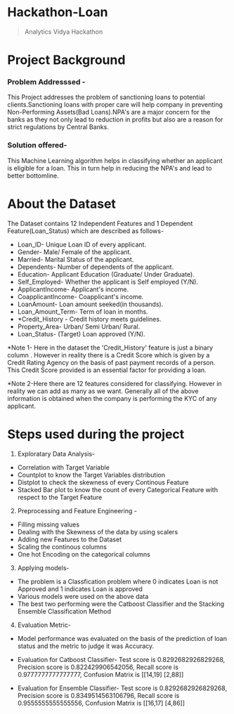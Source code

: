 # Hackathon-Loan
>Analytics Vidya Hackathon

# Project Background
### Problem Addresssed -
This Project addresses the problem of sanctioning loans to potential clients.Sanctioning loans with proper care will help company in preventing Non-Performing Assets(Bad  Loans).NPA's are a major concern for the banks as they not only lead to reduction in profits but also are a reason for strict regulations by Central Banks.
### Solution offered-
This Machine Learning algorithm helps in classifying whether an applicant is eligible for a loan. This in turn help in reducing the NPA's and lead to better bottomline. 

# About the Dataset
The Dataset contains 12 Independent Features and 1 Dependent Feature(Loan_Status) which are described as follows-
- Loan_ID-	Unique Loan ID of every applicant.
- Gender-	Male/ Female of the applicant.
- Married-	Marital Status of the applicant.
- Dependents-	Number of dependents of the applicant.
- Education-	Applicant Education (Graduate/ Under Graduate).
- Self_Employed-	Whether the applicant is Self employed (Y/N).
- ApplicantIncome-	Applicant's income.
- CoapplicantIncome-	Coapplicant's income.
- LoanAmount-	Loan amount seeked(in thousands).
- Loan_Amount_Term-	Term of loan in months.
- *Credit_History -	Credit history meets guidelines.
- Property_Area-	Urban/ Semi Urban/ Rural.
- Loan_Status-	(Target) Loan approved (Y/N).


*Note 1- Here in the dataset the 'Credit_History' feature is just a binary column . However in reality there is a Credit Score which is given by a Credit Rating Agency on the basis of past payment records of a person. This Credit Score provided is an essential factor for providing a loan.

*Note 2-Here there are 12 features considered for classifying. However in reality we can add as many as we want. Generally all of the above information is obtained when the company is performing the KYC of any applicant.

# Steps used during the project
1) Exploratary Data Analysis- 
  - Correlation with Target Variable
  - Countplot to know the Target Variables distribution
  - Distplot to check the skewness of every Continous Feature
  - Stacked Bar plot to know the count of every Categorical Feature with respect to the Target Feature
  
 2) Preprocessing and Feature Engineering -
  - Filling missing values
  - Dealing with the Skewness of the data by using scalers
  - Adding new Features to the Dataset
  - Scaling the continous columns
  - One hot Encoding on the categorical columns
  
  3) Applying models-
  - The problem is a Classfication problem where 0 indicates Loan is not Approved and 1 indicates Loan is approved
  - Various models were used on the above data
  - The best two performing were the Catboost Classifier and the Stacking Ensemble Classification Method
  
  4) Evaluation Metric-
   
   - Model performance was evaluated on the basis of the prediction of loan status and the metric to judge it was Accuracy.
   
   - Evaluation for Catboost Classifier-
     Test score is  0.8292682926829268,
     Precision score is 0.822429906542056,
     Recall score is 0.9777777777777777,
     Confusion Matrix is 
      [[14,19]
      [2,88]]
      
   - Evaluation for Ensemble Classifier-
     Test score is  0.8292682926829268,
     Precision score is 0.8349514563106796,
     Recall score is 0.9555555555555556,
     Confusion Matrix is 
      [[16,17]
      [4,86]]
      
